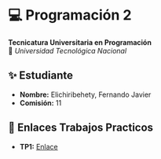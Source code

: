 # 💻 Programación 2  
**Tecnicatura Universitaria en Programación**  
📍 *Universidad Tecnológica Nacional*  

## ✨ Estudiante  
- **Nombre:** Elichiribehety, Fernando Javier  
- **Comisión:** 11   

## 📂 Enlaces Trabajos Practicos
- **TP1:**
  [Enlace](file:///C:/Users/Usuario/Desktop/TUP/P2/TP%20hechos/Trabajo%20Pr%C3%A1ctico%201%20Introducci%C3%B3n%20a%20Java.pdf)
